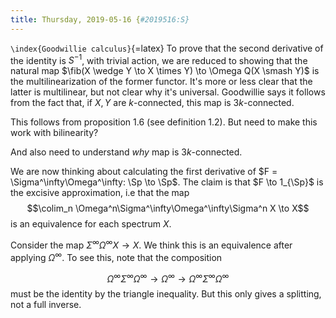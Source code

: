 ```yaml
---
title: Thursday, 2019-05-16 {#2019516:S}
---
```

`\index{Goodwillie calculus}`{=latex} To prove that the second
derivative of the identity is $S^{-1}$, with trivial action, we are
reduced to showing that the natural map
$\fib(X \wedge Y \to X \times Y) \to \Omega Q(X \smash Y)$ is the
multilinearization of the former functor. It's more or less clear that
the latter is multilinear, but not clear why it's universal. Goodwillie
says it follows from the fact that, if $X,Y$ are $k$-connected, this map
is $3k$-connected.

This follows from proposition 1.6 (see definition 1.2). But need to make
this work with bilinearity?

And also need to understand *why* map is $3k$-connected.

We are now thinking about calculating the first derivative of
$F = \Sigma^\infty\Omega^\infty: \Sp \to \Sp$. The claim is that
$F \to 1_{\Sp}$ is the excisive approximation, i.e that the map
$$\colim_n \Omega^n\Sigma^\infty\Omega^\infty\Sigma^n X \to X$$ is an
equivalence for each spectrum $X$.

Consider the map $\Sigma^\infty\Omega^\infty X \to X$. We think this is
an equivalence after applying $\Omega^\infty$. To see this, note that
the composition

$$\Omega^\infty\Sigma^\infty\Omega^\infty \to \Omega^\infty \to \Omega^\infty\Sigma^\infty\Omega^\infty$$
must be the identity by the triangle inequality. But this only gives a
splitting, not a full inverse.

